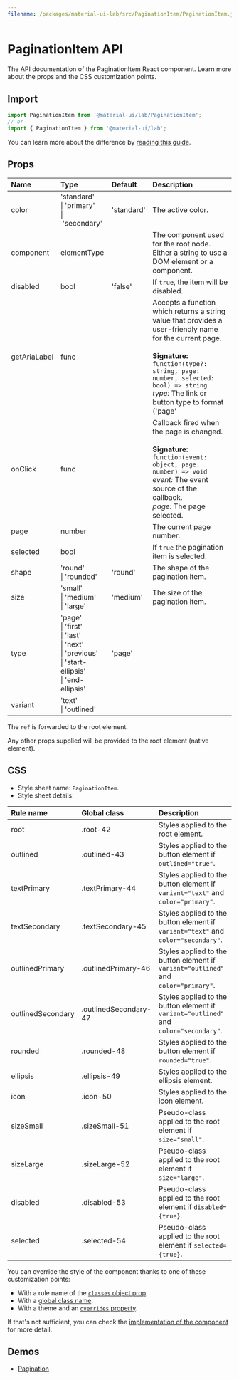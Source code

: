 ```yaml
---
filename: /packages/material-ui-lab/src/PaginationItem/PaginationItem.js
---
```


<!--- This documentation is automatically generated, do not try to edit it. -->

# PaginationItem API

<p class="description">The API documentation of the PaginationItem React component. Learn more about the props and the CSS customization points.</p>

## Import

```js
import PaginationItem from '@material-ui/lab/PaginationItem';
// or
import { PaginationItem } from '@material-ui/lab';
```

You can learn more about the difference by [reading this guide](/guides/minimizing-bundle-size/).



## Props

| Name | Type | Default | Description |
|:-----|:-----|:--------|:------------|
| <span class="prop-name">color</span> | <span class="prop-type">'standard'<br>&#124;&nbsp;'primary'<br>&#124;&nbsp;'secondary'</span> | <span class="prop-default">'standard'</span> | The active color. |
| <span class="prop-name">component</span> | <span class="prop-type">elementType</span> |  | The component used for the root node. Either a string to use a DOM element or a component. |
| <span class="prop-name">disabled</span> | <span class="prop-type">bool</span> | <span class="prop-default">'false'</span> | If `true`, the item will be disabled. |
| <span class="prop-name">getAriaLabel</span> | <span class="prop-type">func</span> |  | Accepts a function which returns a string value that provides a user-friendly name for the current page.<br><br>**Signature:**<br>`function(type?: string, page: number, selected: bool) => string`<br>*type:* The link or button type to format ('page' | 'first' | 'last' | 'next' | 'previous').<br>*page:* The page number to format.<br>*selected:* If true, the current page is selected. |
| <span class="prop-name">onClick</span> | <span class="prop-type">func</span> |  | Callback fired when the page is changed.<br><br>**Signature:**<br>`function(event: object, page: number) => void`<br>*event:* The event source of the callback.<br>*page:* The page selected. |
| <span class="prop-name">page</span> | <span class="prop-type">number</span> |  | The current page number. |
| <span class="prop-name">selected</span> | <span class="prop-type">bool</span> |  | If `true` the pagination item is selected. |
| <span class="prop-name">shape</span> | <span class="prop-type">'round'<br>&#124;&nbsp;'rounded'</span> | <span class="prop-default">'round'</span> | The shape of the pagination item. |
| <span class="prop-name">size</span> | <span class="prop-type">'small'<br>&#124;&nbsp;'medium'<br>&#124;&nbsp;'large'</span> | <span class="prop-default">'medium'</span> | The size of the pagination item. |
| <span class="prop-name">type</span> | <span class="prop-type">'page'<br>&#124;&nbsp;'first'<br>&#124;&nbsp;'last'<br>&#124;&nbsp;'next'<br>&#124;&nbsp;'previous'<br>&#124;&nbsp;'start-ellipsis'<br>&#124;&nbsp;'end-ellipsis'</span> | <span class="prop-default">'page'</span> |  |
| <span class="prop-name">variant</span> | <span class="prop-type">'text'<br>&#124;&nbsp;'outlined'</span> |  |  |

The `ref` is forwarded to the root element.

Any other props supplied will be provided to the root element (native element).

## CSS

- Style sheet name: `PaginationItem`.
- Style sheet details:

| Rule name | Global class | Description |
|:-----|:-------------|:------------|
| <span class="prop-name">root</span> | <span class="prop-name">.root-42</span> | Styles applied to the root element.
| <span class="prop-name">outlined</span> | <span class="prop-name">.outlined-43</span> | Styles applied to the button element if `outlined="true"`.
| <span class="prop-name">textPrimary</span> | <span class="prop-name">.textPrimary-44</span> | Styles applied to the button element if `variant="text"` and `color="primary"`.
| <span class="prop-name">textSecondary</span> | <span class="prop-name">.textSecondary-45</span> | Styles applied to the button element if `variant="text"` and `color="secondary"`.
| <span class="prop-name">outlinedPrimary</span> | <span class="prop-name">.outlinedPrimary-46</span> | Styles applied to the button element if `variant="outlined"` and `color="primary"`.
| <span class="prop-name">outlinedSecondary</span> | <span class="prop-name">.outlinedSecondary-47</span> | Styles applied to the button element if `variant="outlined"` and `color="secondary"`.
| <span class="prop-name">rounded</span> | <span class="prop-name">.rounded-48</span> | Styles applied to the button element if `rounded="true"`.
| <span class="prop-name">ellipsis</span> | <span class="prop-name">.ellipsis-49</span> | Styles applied to the ellipsis element.
| <span class="prop-name">icon</span> | <span class="prop-name">.icon-50</span> | Styles applied to the icon element.
| <span class="prop-name">sizeSmall</span> | <span class="prop-name">.sizeSmall-51</span> | Pseudo-class applied to the root element if `size="small"`.
| <span class="prop-name">sizeLarge</span> | <span class="prop-name">.sizeLarge-52</span> | Pseudo-class applied to the root element if `size="large"`.
| <span class="prop-name">disabled</span> | <span class="prop-name">.disabled-53</span> | Pseudo-class applied to the root element if `disabled={true}`.
| <span class="prop-name">selected</span> | <span class="prop-name">.selected-54</span> | Pseudo-class applied to the root element if `selected={true}`.

You can override the style of the component thanks to one of these customization points:

- With a rule name of the [`classes` object prop](/customization/components/#overriding-styles-with-classes).
- With a [global class name](/customization/components/#overriding-styles-with-global-class-names).
- With a theme and an [`overrides` property](/customization/globals/#css).

If that's not sufficient, you can check the [implementation of the component](https://github.com/mui-org/material-ui/blob/master/packages/material-ui-lab/src/PaginationItem/PaginationItem.js) for more detail.

## Demos

- [Pagination](/components/pagination/)

